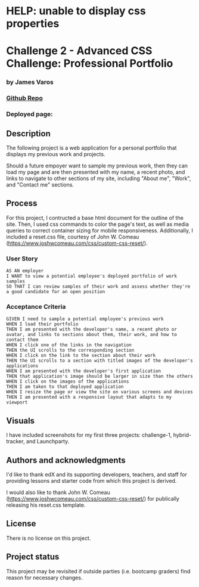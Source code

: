 # HELP: unable to display css properties

# Challenge 2 - Advanced CSS Challenge: Professional Portfolio
### by James Varos 
### [Github Repo](https://github.com/varos-je/challenge_2)
### Deployed page: 

## Description
The following project is a web application for a personal portfolio that displays my previous work and projects. 

Should a future empoyer want to sample my previous work, then they can load my page and are then presented with my name, a recent photo, and links to navigate to other sections of my site, including "About me", "Work", and "Contact me" sections.

## Process
For this project, I contructed a base html document for the outline of the site. Then, I used css commands to color the page's text, as well as media queries to correct container sizing for mobile responsiveness. Additionally, I included a reset.css file, courtesy of John W. Comeau (https://www.joshwcomeau.com/css/custom-css-reset/).

### User Story

```
AS AN employer
I WANT to view a potential employee's deployed portfolio of work samples
SO THAT I can review samples of their work and assess whether they're a good candidate for an open position
```

### Acceptance Criteria

```
GIVEN I need to sample a potential employee's previous work
WHEN I load their portfolio
THEN I am presented with the developer's name, a recent photo or avatar, and links to sections about them, their work, and how to contact them
WHEN I click one of the links in the navigation
THEN the UI scrolls to the corresponding section
WHEN I click on the link to the section about their work
THEN the UI scrolls to a section with titled images of the developer's applications
WHEN I am presented with the developer's first application
THEN that application's image should be larger in size than the others
WHEN I click on the images of the applications
THEN I am taken to that deployed application
WHEN I resize the page or view the site on various screens and devices
THEN I am presented with a responsive layout that adapts to my viewport
```

## Visuals
I have included screenshots for my first three projects: challenge-1, hybrid-tracker, and Launchparty.

## Authors and acknowledgments
I'd like to thank edX and its supporting developers, teachers, and staff for providing lessons and starter code from which this project is derived.

I would also like to thank John W. Comeau (https://www.joshwcomeau.com/css/custom-css-reset/) for publically releasing his reset.css template.

## License
There is no license on this project.

## Project status
This project may be revisited if outside parties (i.e. bootcamp graders) find reason for necessary changes.
